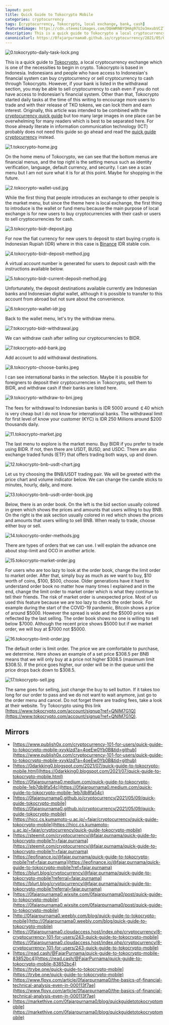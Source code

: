```yaml
---
layout: post
title: Quick Guide to Tokocrypto Mobile
categories: cryptocurrency
tags: [cryptocurrency, Tokocrypto, local exchange, bank, cash]
featuredimage: https://cdn.steemitimages.com/DQmWRNBYQHAg97UJo3mxubVCZTpRLZLwvVHMUqnGGT8CMXh/0.tokocrypto-daily-task-lock.png
description: This is a quick guide to Tokocrypto a local cryptocurrency exchange in Indonesia which can be one of the necessities to begin in crypto.
canonicalurl: https://0fajarpurnama0.github.io/cryptocurrency/2021/05/09/quick-guide-tokocrypto-mobile
---
```

![0.tokocrypto-daily-task-lock.png](https://cdn.steemitimages.com/DQmWRNBYQHAg97UJo3mxubVCZTpRLZLwvVHMUqnGGT8CMXh/0.tokocrypto-daily-task-lock.png)

This is a quick guide to [Tokocrypto](https://www.tokocrypto.com/account/signup?ref=QNIM7G1Q), a local cryptocurrency exchange which is one of the necessities to begin in crypto. Tokocrypto is based in Indonesia. Indonesians and people who have access to Indonesian's financial system can buy cryptocurrency or sell cryptocurrency to cash through Tokocrypto. However, if your bank is listed in the withdrawal section, you may be able to sell cryptocurrency to cash even if you do not have access to Indonesian's financial system. Other than that, Tokocrypto started daily tasks at the time of this writing to encourage more users to trade and with their release of TKO tokens, we can lock them and earn interest. Originally, this article was intended to be combined with the [cryptocurrency quick guide](https://0fajarpurnama0.github.io/cryptocurrency/2021/05/03/quick-guide-crypto) but too many large images in one place can be overwhelming for many readers which is best to be separated here. For those already literate in information communication technology (ICT) probably does not need this guide so go ahead and read the [quick guide cryptocurrency](https://0fajarpurnama0.github.io/cryptocurrency/2021/05/03/quick-guide-crypto) instead.

![1.tokocrypto-home.jpg](https://cdn.steemitimages.com/DQmdjNY8H9aijP3uXxRokH3UbFzpnLNmenrPM5SKPV2bybn/1.tokocrypto-home.jpg)

On the home menu of Tokocrypto, we can see that the bottom menus are financial menus, and the top right is the setting menus such as identity verification, language, default currency, and security. I can see a scan menu but I am not sure what it is for at this point. Maybe for shopping in the future.


![2.tokocrypto-wallet-usd.jpg](https://cdn.steemitimages.com/DQmXvnTySbrE2VsnT4WXXu5UaW6S5ZzkAN1xTM4Q6cWbzoS/2.tokocrypto-wallet-usd.jpg)


While the first thing that people introduces an exchange to other people is the market menu, but since the theme here is local exchange, the first thing to introduce is the wallet or fund menu because the main purpose of local exchange is for new users to buy cryptocurrencies with their cash or users to sell cryptocurrencies for cash.

![3.tokocrypto-bidr-deposit.jpg](https://cdn.steemitimages.com/DQmTgroze9y5cR2BTCcgSJD1HnqWxgRi5dcypKhzXVUpd75/3.tokocrypto-bidr-deposit.jpg)

For now the fiat currency for new users to deposit to start buying crypto is Indonesian Rupiah (IDR) where in this case is [Binance](https://accounts.binance.cc/en/register?ref=36878461) IDR stable coin.

![4.tokocrypto-bidr-deposit-method.jpg](https://cdn.steemitimages.com/DQmXYSpFL75TuMJgmeYQsb61o7XVE6i1wHyR9srKtLAVHde/4.tokocrypto-bidr-deposit-method.jpg)

A virtual account number is generated for users to deposit cash with the instructions available below.

![5.tokocrypto-bidr-current-deposit-method.jpg](https://cdn.steemitimages.com/DQmUiyLvyov3zUfk86KmHkB9gvk2zrwbRgBypoigLYJ7EAz/5.tokocrypto-bidr-current-deposit-method.jpg)

Unfortunately, the deposit destinations available currently are Indonesian banks and Indonesian digital wallet, although it is possible to transfer to this account from abroad but not sure about the convenience.

![6.tokocrypto-wallet-idr.jpg](https://cdn.steemitimages.com/DQmQ5ErANWfU2CHooU1hc2WVPBri9rrPfvAoUSAPkfBFg8y/6.tokocrypto-wallet-idr.jpg)

Back to the wallet menu, let's try the withdraw menu.


![7.tokocrypto-bidr-withdrawal.jpg](https://cdn.steemitimages.com/DQmTgroze9y5cR2BTCcgSJD1HnqWxgRi5dcypKhzXVUpd75/7.tokocrypto-bidr-withdrawal.jpg)


We can withdraw cash after selling our cryptocurrencies to BIDR.

![7.tokocrypto-add-bank.jpg](https://cdn.steemitimages.com/DQmbNrgcderoz2TXuxqywzEVc8T9sVqfq2eS8HQtonJnyA5/7.tokocrypto-add-bank.jpg)

Add account to add withdrawal destinations.

![8.tokocrypto-choose-banks.jpeg](https://cdn.steemitimages.com/DQmd8JFjJrzTixuMEyk8XPY9e6k45AtJHH8UBRrvhz7xnKy/8.tokocrypto-choose-banks.jpeg)

I can see international banks in the selection. Maybe it is possible for foreigners to deposit their cryptocurrencies in Tokocrypto, sell them to BIDR, and withdraw cash if their banks are listed here.

![9.tokocrypto-withdraw-to-bni.jpeg](https://cdn.steemitimages.com/DQmUmANZmkMppgeZ81GJGPd7LrhomZys1uCLeuCmpXSeWSN/9.tokocrypto-withdraw-to-bni.jpeg)

The fees for withdrawal to Indonesian banks is IDR 5000 around ￠40 which is very cheap but I do not know for international banks. The withdrawal limit for first level of know your customer (KYC) is IDR 250 Millions around $200 thousands daily.

![11.tokocrypto-market.jpg](https://cdn.steemitimages.com/DQmaXogou7dXVdcBqjrMZHDUvPEYaM4RDuzuaPYjDZmiW7n/11.tokocrypto-market.jpg)

The last menu to explore is the market menu. Buy BIDR if you prefer to trade using BIDR. If not, then there are USDT, BUSD, and USDC. There are also exchange traded funds (ETF) that offers trading both ways, up and down.

![12.tokocrypto-bnb-usdt-chart.jpg](https://cdn.steemitimages.com/DQmR3YVuCvcVjq6uTA9EwrpQSVkmoboeNW9nYhW8Th6tiBB/12.tokocrypto-bnb-usdt-chart.jpg)

Let us try choosing the BNB/USDT trading pair. We will be greeted with the price chart and volume indicator below. We can change the candle sticks to minutes, hourly, daily, and more.

![13.tokocrypto-bnb-usdt-order-book.jpg](https://cdn.steemitimages.com/DQmf2T5oUwQoPRCLpE1nt6SW7yUN1aDAXYFgYtXc7SbDZ8x/13.tokocrypto-bnb-usdt-order-book.jpg)

Below, there is an order book. On the left is the bid section usually colored in green which shows the prices and amounts that users willing to buy BNB. On the right is the ask section usually colored in red which shows the prices and amounts that users willing to sell BNB. When ready to trade, choose either buy or sell.

![14.tokocrypto-order-methods.jpg](https://cdn.steemitimages.com/DQmS6awRfJcgHQJxgnsSG2rHjpGVpzzj6dLNjsjqcEfNS2e/14.tokocrypto-order-methods.jpg)

There are types of orders that we can use. I will explain the advance one about stop-limit and OCO in another article.

![15.tokocrypto-market-order.jpg](https://cdn.steemitimages.com/DQmVVKRvK3tahZNYkdbVwi45eJJWWanRAN6aGVm81WjQ1LP/15.tokocrypto-market-order.jpg)

For users who are too lazy to look at the order book, change the limit order to market order. After that, simply buy as much as we want to buy, $10 worth of coins, $100, $500, choose. Older generations have it hard to understand order book no matter how many times I explained and in the end, change the limit order to market order which is what they continue to tell their friends. The risk of market order is unexpected price. Most of us used this feature because we are too lazy to check the order book. For example during the start of the COVID-19 pandemic, Bitcoin shows a price of around $5000\. However the spread is wide and the $5000 price was reflected by the last selling. The order book shows no one is willing to sell below $7000\. Although the recent price shows $5000 but if we market order, we will buy at $7000 not $5000.

![16.tokocrypto-limit-order.jpg](https://cdn.steemitimages.com/DQmfLtZ6nJdEYRh1eTyv8HyvQjw25yTXX1J36iWmZ25nEXF/16.tokocrypto-limit-order.jpg)

The default order is limit order. The price we are comfortable to purchase, we determine. Here shows an example of a set price $308.5 per BNB means that we will only buy at a price not higher $308.5 (maximum limit $308.5). If the price goes higher, our order will be in the queue until the price drops back down to $308.5.

![17.tokocrypto-sell.jpg](https://cdn.steemitimages.com/DQmaAE2GqFqK622rGXHh1iH3bbPqV3u7qxbz61iPmEyEh8k/17.tokocrypto-sell.jpg)

The same goes for selling, just change the buy to sell button. If it takes too long for our order to pass and we do not want to wait anymore, just go to the order menu and cancel. Do not forget there are trading fees, take a look at their website. Try Tokocrypto using this link [https://www.tokocrypto.com/account/signup?ref=QNIM7G1Q](https://www.tokocrypto.com/account/signup?ref=QNIM7G1Q).

## Mirrors

*   [https://www.publish0x.com/cryptocurrency-101-for-users/quick-guide-to-tokocrypto-mobile-xyyklzd?a=4oeEw0Yb0B&tid=github](https://www.publish0x.com/cryptocurrency-101-for-users/quick-guide-to-tokocrypto-mobile-xyyklzd?a=4oeEw0Yb0B&tid=github)
*   [https://0darkking0.blogspot.com/2021/07/quick-guide-to-tokocrypto-mobile.html](https://0darkking0.blogspot.com/2021/07/quick-guide-to-tokocrypto-mobile.html)
*   [https://0fajarpurnama0.medium.com/quick-guide-to-tokocrypto-mobile-1eb7db8fa54c](https://0fajarpurnama0.medium.com/quick-guide-to-tokocrypto-mobile-1eb7db8fa54c)
*   [https://0fajarpurnama0.github.io/cryptocurrency/2021/05/09/quick-guide-tokocrypto-mobile](https://0fajarpurnama0.github.io/cryptocurrency/2021/05/09/quick-guide-tokocrypto-mobile)
*   [https://hicc.cs.kumamoto-u.ac.jp/~fajar/cryptocurrency/quick-guide-tokocrypto-mobile](https://hicc.cs.kumamoto-u.ac.jp/~fajar/cryptocurrency/quick-guide-tokocrypto-mobile)
*   [https://steemit.com/cryptocurrency/@fajar.purnama/quick-guide-to-tokocrypto-mobile?r=fajar.purnama](https://steemit.com/cryptocurrency/@fajar.purnama/quick-guide-to-tokocrypto-mobile?r=fajar.purnama)
*   [https://leofinance.io/@fajar.purnama/quick-guide-to-tokocrypto-mobile?ref=fajar.purnama](https://leofinance.io/@fajar.purnama/quick-guide-to-tokocrypto-mobile?ref=fajar.purnama)
*   [https://blurt.blog/cryptocurrency/@fajar.purnama/quick-guide-to-tokocrypto-mobile?referral=fajar.purnama](https://blurt.blog/cryptocurrency/@fajar.purnama/quick-guide-to-tokocrypto-mobile?referral=fajar.purnama)
*   [https://0fajarpurnama0.wixsite.com/0fajarpurnama0/post/quick-guide-to-tokocrypto-mobile](https://0fajarpurnama0.wixsite.com/0fajarpurnama0/post/quick-guide-to-tokocrypto-mobile)
*   [http://0fajarpurnama0.weebly.com/blog/quick-guide-to-tokocrypto-mobile](http://0fajarpurnama0.weebly.com/blog/quick-guide-to-tokocrypto-mobile)
*   [https://0fajarpurnama0.cloudaccess.host/index.php/cryptocurrency/8-cryptocurrency-101-for-users/243-quick-guide-to-tokocrypto-mobile](https://0fajarpurnama0.cloudaccess.host/index.php/cryptocurrency/8-cryptocurrency-101-for-users/243-quick-guide-to-tokocrypto-mobile)
*   [https://read.cash/@FajarPurnama/quick-guide-to-tokocrypto-mobile-83852bc4](https://read.cash/@FajarPurnama/quick-guide-to-tokocrypto-mobile-83852bc4)
*   [https://trybe.one/quick-guide-to-tokocrypto-mobile](https://trybe.one/quick-guide-to-tokocrypto-mobile)
*   [https://www.floyx.com/article/0fajarpurnama0/the-basics-of-financial-technical-analysis-even-in-000113f7ae](https://www.floyx.com/article/0fajarpurnama0/the-basics-of-financial-technical-analysis-even-in-000113f7ae)
*   [https://markethive.com/0fajarpurnama0/blog/quickguidetotokocryptomobile](https://markethive.com/0fajarpurnama0/blog/quickguidetotokocryptomobile)